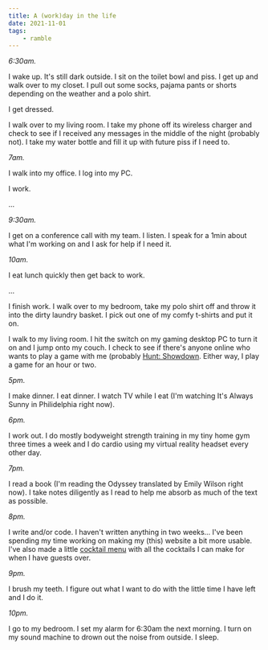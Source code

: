 ```yaml
---
title: A (work)day in the life
date: 2021-11-01
tags:
    - ramble
---
```

_6:30am._

I wake up. It's still dark outside. I sit on the toilet bowl and piss. I get up and walk over to my closet. I pull out some socks, pajama pants or shorts depending on the weather and a polo shirt.

I get dressed.

I walk over to my living room. I take my phone off its wireless charger and check to see if I received any messages in the middle of the night (probably not). I take my water bottle and fill it up with future piss if I need to.

_7am._

I walk into my office. I log into my PC.

I work.

...

_9:30am._

I get on a conference call with my team. I listen. I speak for a 1min about what I'm working on and I ask for help if I need it.

_10am._

I eat lunch quickly then get back to work.

...

I finish work. I walk over to my bedroom, take my polo shirt off and throw it into the dirty laundry basket. I pick out one of my comfy t-shirts and put it on.

I walk to my living room. I hit the switch on my gaming desktop PC to turn it on and I jump onto my couch. I check to see if there's anyone online who wants to play a game with me (probably [Hunt: Showdown](../../../../blog/2020-09-04/). Either way, I play a game for an hour or two.

_5pm._

I make dinner. I eat dinner. I watch TV while I eat (I'm watching It's Always Sunny in Philidelphia right now).

_6pm._

I work out. I do mostly bodyweight strength training in my tiny home gym three times a week and I do cardio using my virtual reality headset every other day.

_7pm._

I read a book (I'm reading the Odyssey translated by Emily Wilson right now). I take notes diligently as I read to help me absorb as much of the text as possible.

_8pm._

I write and/or code. I haven't written anything in two weeks... I've been spending my time working on making my (this) website a bit more usable. I've also made a little [cocktail menu](/cocktails/) with all the cocktails I can make for when I have guests over.


_9pm._

I brush my teeth. I figure out what I want to do with the little time I have left and I do it.

_10pm._

I go to my bedroom. I set my alarm for 6:30am the next morning. I turn on my sound machine to drown out the noise from outside. I sleep.
